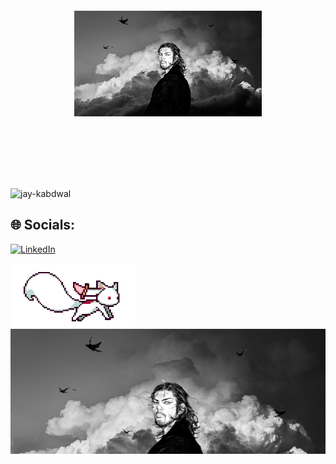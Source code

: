 <div align="center">
<div align="center" >
<img src="asset/jay.jpg" alt="Jay" width="300" style="background-position: center; padding: 20px;">
  <h2 style="color: transparent;"></h2 >
</div>
<h1 style="
  background: url('asset/jay.jpg') no-repeat center center / cover;
  -webkit-background-clip: text;
  color: transparent;
">
  Hello from Jay
</h1>


</div>
<img src="https://komarev.com/ghpvc/?username=jay-kabdwal&label=visitor%20Count&color=0e75b6&style=flat" alt="jay-kabdwal" />

## 🌐 Socials:
[![LinkedIn](https://img.shields.io/badge/LinkedIn-%230077B5.svg?logo=linkedin&logoColor=white)](https://linkedin.com/in/https://www.linkedin.com/in/jay-kabdwal-7a2258252/)

<img src="asset/kyubey.gif" width="200">

</div>

<div style="width: 100%; height: 200px; overflow: hidden;">
  <img src="asset/jay.jpg" alt="Jay" style="width: 100%; height: auto;">
</div>
